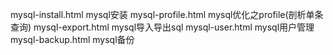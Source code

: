  mysql-install.html mysql安装
 mysql-profile.html mysql优化之profile(剖析单条查询)
 mysql-export.html  mysql导入导出sql
 mysql-user.html    mysql用户管理
 mysql-backup.html  mysql备份